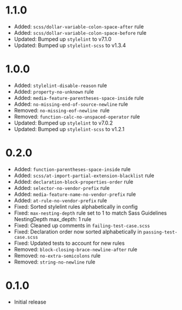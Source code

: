 # 1.1.0

- Added: `scss/dollar-variable-colon-space-after` rule
- Added: `scss/dollar-variable-colon-space-before` rule
- Updated: Bumped up `stylelint` to v7.1.0
- Updated: Bumped up `stylelint-scss` to v1.3.4

# 1.0.0

- Added: `stylelint-disable-reason` rule
- Added: `property-no-unknown` rule
- Added: `media-feature-parentheses-space-inside` rule
- Added: `no-missing-end-of-source-newline` rule
- Removed: `no-missing-eof-newline `rule
- Removed: `function-calc-no-unspaced-operator` rule
- Updated: Bumped up `stylelint` to v7.0.2
- Updated: Bumped up `stylelint-scss` to v1.2.1

# 0.2.0

- Added: `function-parentheses-space-inside` rule
- Added: `scss/at-import-partial-extension-blacklist` rule
- Added: `declaration-block-properties-order` rule
- Added: `selector-no-vendor-prefix` rule
- Added: `media-feature-name-no-vendor-prefix` rule
- Added: `at-rule-no-vendor-prefix` rule
- Fixed: Sorted stylelint rules alphabetically in config
- Fixed: `max-nesting-depth` rule set to 1 to match Sass Guidelines NestingDepth max_depth: 1 rule
- Fixed: Cleaned up comments in `failing-test-case.scss`
- Fixed: Declaration order now sorted alphabetically in `passing-test-case.scss`
- Fixed: Updated tests to account for new rules
- Removed: `block-closing-brace-newline-after` rule
- Removed: `no-extra-semicolons` rule
- Removed: `string-no-newline` rule

# 0.1.0

- Initial release
